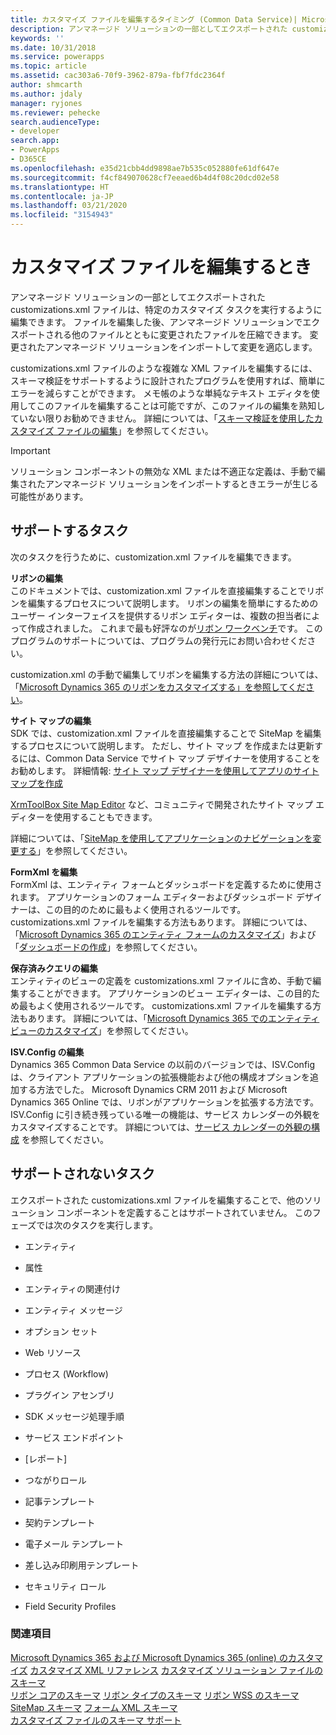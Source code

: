 ```yaml
---
title: カスタマイズ ファイルを編集するタイミング (Common Data Service)| MicrosoftDocs
description: アンマネージド ソリューションの一部としてエクスポートされた customizations.xml ファイルは、特定のカスタマイズ タスクを実行するように編集できます。 ファイルを編集した後、アンマネージド ソリューションでエクスポートされる他のファイルとともに変更されたファイルを圧縮できます。 変更されたアンマネージド ソリューションをインポートして変更を適応します。
keywords: ''
ms.date: 10/31/2018
ms.service: powerapps
ms.topic: article
ms.assetid: cac303a6-70f9-3962-879a-fbf7fdc2364f
author: shmcarth
ms.author: jdaly
manager: ryjones
ms.reviewer: pehecke
search.audienceType:
- developer
search.app:
- PowerApps
- D365CE
ms.openlocfilehash: e35d21cbb4dd9898ae7b535c052880fe61df647e
ms.sourcegitcommit: f4cf849070628cf7eeaed6b4d4f08c20dcd02e58
ms.translationtype: HT
ms.contentlocale: ja-JP
ms.lasthandoff: 03/21/2020
ms.locfileid: "3154943"
---
```

# <a name="when-to-edit-the-customizations-file"></a>カスタマイズ ファイルを編集するとき

アンマネージド ソリューションの一部としてエクスポートされた customizations.xml ファイルは、特定のカスタマイズ タスクを実行するように編集できます。 ファイルを編集した後、アンマネージド ソリューションでエクスポートされる他のファイルとともに変更されたファイルを圧縮できます。 変更されたアンマネージド ソリューションをインポートして変更を適応します。  
  
 customizations.xml ファイルのような複雑な XML ファイルを編集するには、スキーマ検証をサポートするように設計されたプログラムを使用すれば、簡単にエラーを減らすことができます。 メモ帳のような単純なテキスト エディタを使用してこのファイルを編集することは可能ですが、このファイルの編集を熟知していない限りお勧めできません。 詳細については、「[スキーマ検証を使用したカスタマイズ ファイルの編集](../model-driven-apps/edit-customizations-xml-file-schema-validation.md)」を参照してください。 
  
> [!IMPORTANT]
>  ソリューション コンポーネントの無効な XML または不適正な定義は、手動で編集されたアンマネージド ソリューションをインポートするときエラーが生じる可能性があります。  
  
## <a name="supported-tasks"></a>サポートするタスク  
 次のタスクを行うために、customization.xml ファイルを編集できます。  
  
 **リボンの編集**  
 このドキュメントでは、customization.xml ファイルを直接編集することでリボンを編集するプロセスについて説明します。 リボンの編集を簡単にするためのユーザー インターフェイスを提供するリボン エディターは、複数の担当者によって作成されました。 これまで最も好評なのが[リボン ワークベンチ](https://www.develop1.net/public/rwb/ribbonworkbench.aspx)です。 このプログラムのサポートについては、プログラムの発行元にお問い合わせください。  
  
 customization.xml の手動で編集してリボンを編集する方法の詳細については、「[Microsoft Dynamics 365 のリボンをカスタマイズする」を参照してください](../model-driven-apps/customize-commands-ribbon.md)。  
  
 **サイト マップの編集**  
 SDK では、customization.xml ファイルを直接編集することで SiteMap を編集するプロセスについて説明します。 ただし、サイト マップ を作成または更新するには、Common Data Service でサイト マップ デザイナーを使用することをお勧めします。 詳細情報: [サイト マップ デザイナーを使用してアプリのサイト マップを作成](../../maker/model-driven-apps/create-site-map-app.md)
  
 [XrmToolBox Site Map Editor](https://www.xrmtoolbox.com/plugins/MsCrmTools.SiteMapEditor/) など、コミュニティで開発されたサイト マップ エディターを使用することもできます。   
  
 詳細については、「[SiteMap を使用してアプリケーションのナビゲーションを変更する](/dynamics365/customer-engagement/developer/customize-dev/change-application-navigation-using-sitemap)」を参照してください。 
 
  
 **FormXml を編集**  
 FormXml は、エンティティ フォームとダッシュボードを定義するために使用されます。 アプリケーションのフォーム エディターおよびダッシュボード デザイナーは、この目的のために最もよく使用されるツールです。 customizations.xml ファイルを編集する方法もあります。 詳細については、「[Microsoft Dynamics 365 のエンティティ フォームのカスタマイズ](../model-driven-apps/customize-entity-forms.md)」および「[ダッシュボードの作成](../model-driven-apps/create-dashboard.md)」を参照してください。
  
 **保存済みクエリの編集**  
 エンティティのビューの定義を customizations.xml ファイルに含め、手動で編集することができます。 アプリケーションのビュー エディターは、この目的ため最もよく使用されるツールです。 customizations.xml ファイルを編集する方法もあります。 詳細については、「[Microsoft Dynamics 365 でのエンティティ ビューのカスタマイズ](../model-driven-apps/customize-entity-views.md)」を参照してください。
  
 **ISV.Config の編集**  
 Dynamics 365 Common Data Service の以前のバージョンでは、ISV.Config は、クライアント アプリケーションの拡張機能および他の構成オプションを追加する方法でした。 Microsoft Dynamics CRM 2011 および Microsoft Dynamics 365 Online では、リボンがアプリケーションを拡張する方法です。 ISV.Config に引き続き残っている唯一の機能は、サービス カレンダーの外観をカスタマイズすることです。 詳細については、[サービス カレンダーの外観の構成](/dynamics365/customer-engagement/developer/customize-dev/service-calendar-appearance-configuration) を参照してください。
  
## <a name="unsupported-tasks"></a>サポートされないタスク  
 エクスポートされた customizations.xml ファイルを編集することで、他のソリューション コンポーネントを定義することはサポートされていません。 このフェーズでは次のタスクを実行します。  
  
-   エンティティ  
  
-   属性  
  
-   エンティティの関連付け  
  
-   エンティティ メッセージ  
  
-   オプション セット  
  
-   Web リソース  
  
-   プロセス (Workflow)  
  
-   プラグイン アセンブリ  
  
-   SDK メッセージ処理手順  
  
-   サービス エンドポイント  
  
-   [レポート]  
  
-   つながりロール  
  
-   記事テンプレート  
  
-   契約テンプレート  
  
-   電子メール テンプレート  
  
-   差し込み印刷用テンプレート  
  
-   セキュリティ ロール  
  
-   Field Security Profiles  
  
### <a name="see-also"></a>関連項目  
 [Microsoft Dynamics 365 および Microsoft Dynamics 365 (online) のカスタマイズ](/dynamics365/customer-engagement/developer/customize-dev/customize-applications)   <!-- TODO Need to find the topic in powerapps repo-->
 [カスタマイズ XML リファレンス](../model-driven-apps/customization-xml-reference.md) [カスタマイズ ソリューション ファイルのスキーマ](customization-solutions-file-schema.md)  
 [リボン コアのスキーマ](../model-driven-apps/ribbon-core-schema.md) [リボン タイプのスキーマ](../model-driven-apps/ribbon-types-schema.md) [リボン WSS のスキーマ](../model-driven-apps/ribbon-wss-schema.md)   
 [SiteMap スキーマ](/dynamics365/customer-engagement/developer/customize-dev/sitemap-schema) [フォーム XML スキーマ](../model-driven-apps/form-xml-schema.md)   
 [カスタマイズ ファイルのスキーマ サポート](../model-driven-apps/edit-customizations-xml-file-schema-validation.md)